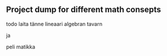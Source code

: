 ## Project dump for different math consepts 


todo laita tänne lineaari algebran tavarn

ja 

peli matikka 



